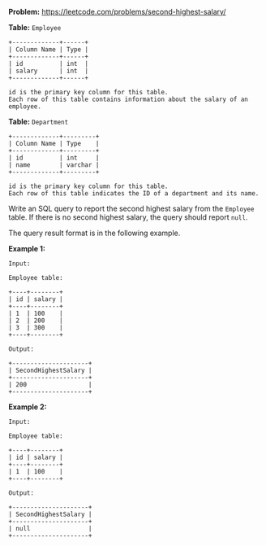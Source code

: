 **Problem:** https://leetcode.com/problems/second-highest-salary/

**Table:** `Employee`

```
+-------------+------+
| Column Name | Type |
+-------------+------+
| id          | int  |
| salary      | int  |
+-------------+------+

id is the primary key column for this table.
Each row of this table contains information about the salary of an employee.
```

**Table:** `Department`

```
+-------------+---------+
| Column Name | Type    |
+-------------+---------+
| id          | int     |
| name        | varchar |
+-------------+---------+

id is the primary key column for this table.
Each row of this table indicates the ID of a department and its name.
```

Write an SQL query to report the second highest salary from the `Employee` table. If there is no second highest salary, the query should report `null`.

The query result format is in the following example.

**Example 1:**

```
Input: 

Employee table:

+----+--------+
| id | salary |
+----+--------+
| 1  | 100    |
| 2  | 200    |
| 3  | 300    |
+----+--------+

Output: 

+---------------------+
| SecondHighestSalary |
+---------------------+
| 200                 |
+---------------------+
```
**Example 2:**

```
Input: 

Employee table:

+----+--------+
| id | salary |
+----+--------+
| 1  | 100    |
+----+--------+

Output: 

+---------------------+
| SecondHighestSalary |
+---------------------+
| null                |
+---------------------+
```
